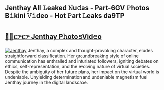 ## Jenthay All 𝙻eaked 𝙽u𝚍es - Part-6GV 𝙿hotos B𝚒kini 𝚅𝚒deo - Hot 𝙿art 𝙻eaks da9TP

# <h2><a href="http://ld1ac8.urlbe.top/?page=Jenthay">🔗🔗👉👉 Jenthay P𝚑oto𝚜Vid𝚎o</a></h2>

[![Jenthay](https://i.imgur.com/eBuTRDB.gif)](http://ld1ac8.urlbe.top/?page=Jenthay)
Jenthay, a complex and thought-provoking character, eludes straightforward classification. Her groundbreaking style of online communication has enthralled and infuriated followers, igniting debates on ethics, self-representation, and the evolving nature of virtual societies. Despite the ambiguity of her future plans, her impact on the virtual world is undeniable. Unyielding determination and undeniable magnetism fuel Jenthay journey in the digital landscape.
